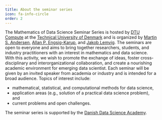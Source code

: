 ```yaml
---
title: About the seminar series
icon: fa-info-circle
order: 2
---
```



The Mathematics of Data Science Seminar Series is hosted by [DTU Compute](https://www.compute.dtu.dk) at the [Technical University of Denmark](https://dtu.dk) and is organized by [Martin S. Andersen](https://people.compute.dtu.dk/mskan/), [Allan P. Engsig-Karup](https://people.compute.dtu.dk/apek/), and [Jakob Lemvig](http://www2.mat.dtu.dk/people/J.Lemvig). The seminars are open to everyone and aims to bring together researchers, students, and industry practitioners with an interest in mathematics and data science. With this activity, we wish to promote the exchange of ideas, foster cross-disciplinary and interorganizational collaboration, and create a nourishing academic environment for emerging data scientist. Each seminar will be given by an invited speaker from academia or industry and is intended for a broad audience. Topics of interest include:

- mathematical, statistical, and computational methods for data science,
- application areas (e.g., solution of a practical data science problem), and
- current problems and open challenges. 

The seminar series is supported by the [Danish Data Science Academy](https://ddsa.dk).
